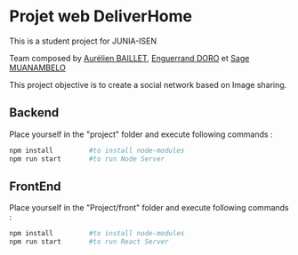 # Projet web DeliverHome

This is a student project for JUNIA-ISEN

Team composed by [Aurélien BAILLET](https://github.com/zaackcloud), [Enguerrand DORO](https://github.com/bukkoro) et [Sage MUANAMBELO](https://github.com/Flock19)

This project objective is to create a social network based on Image sharing.



## Backend

Place yourself in the "project" folder and execute following commands : 

```bash
npm install 		#to install node-modules
npm run start 		#to run Node Server
```



## FrontEnd

Place yourself in the "Project/front" folder and execute following commands :

```bash
npm install 		#to install node-modules
npm run start 		#to run React Server
```



## 

